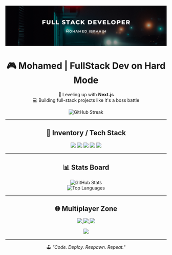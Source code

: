 <p align="center">
  <img src="https://raw.githubusercontent.com/CakeInTech/CakeInTech/main/Full%20stack.png" alt="header" />
</p>

<h1 align="center">🎮 Mohamed | FullStack Dev on Hard Mode</h1>

<p align="center">
  🚀 Leveling up with <b>Next.js</b> <br/>
  💻 Building full-stack projects like it's a boss battle <br/>
</p>

<p align="center">
  <img src="https://streak-stats.demolab.com/?user=cakeintech&theme=dark&hide_border=true" alt="GitHub Streak" />
</p>

---

<h2 align="center">🧰 Inventory / Tech Stack</h2>

<p align="center">
  <img src="https://img.shields.io/badge/Next.js-black?style=for-the-badge&logo=next.js&logoColor=white" />
  <img src="https://img.shields.io/badge/React-blue?style=for-the-badge&logo=react&logoColor=white" />
  <img src="https://img.shields.io/badge/Node.js-green?style=for-the-badge&logo=node.js&logoColor=white" />
  <img src="https://img.shields.io/badge/MongoDB-darkgreen?style=for-the-badge&logo=mongodb&logoColor=white" />
  <img src="https://img.shields.io/badge/Tailwind_CSS-38B2AC?style=for-the-badge&logo=tailwind-css&logoColor=white" />
</p>

---

<h2 align="center">📊 Stats Board</h2>

<p align="center">
  <img src="https://github-readme-stats.vercel.app/api?username=cakeintech&show_icons=true&theme=radical" alt="GitHub Stats" /><br/>
  <img src="https://github-readme-stats.vercel.app/api/top-langs/?username=cakeintech&layout=compact&theme=radical" alt="Top Languages" />
</p>

---

<h2 align="center">🌐 Multiplayer Zone</h2>

<p align="center">
  <a href="https://linkedin.com/in/cakeintech">
    <img src="https://img.shields.io/badge/LinkedIn-blue?style=for-the-badge&logo=linkedin&logoColor=white" />
  </a>
  <a href="https://cakeintech.com">
    <img src="https://img.shields.io/badge/Portfolio-000?style=for-the-badge&logo=firefox&logoColor=white" />
  </a>
  <a href="mailto:abdulhakimm280@gmail.com">
    <img src="https://img.shields.io/badge/Email-red?style=for-the-badge&logo=gmail&logoColor=white" />
  </a>
</p>

<p align="center">
  <img src="https://profile-counter.glitch.me/cakeintech/count.svg" />
</p>

---

<p align="center">
  🕹️ <i>"Code. Deploy. Respawn. Repeat."</i>
</p>
